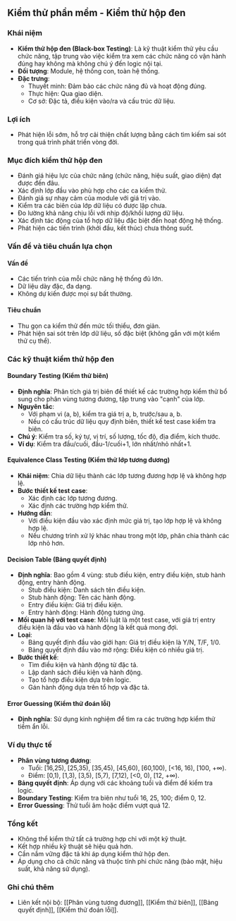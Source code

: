 ## Kiểm thử phần mềm - Kiểm thử hộp đen

### Khái niệm
- **Kiểm thử hộp đen (Black-box Testing)**: Là kỹ thuật kiểm thử yêu cầu chức năng, tập trung vào việc kiểm tra xem các chức năng có vận hành đúng hay không mà không chú ý đến logic nội tại.
- **Đối tượng**: Module, hệ thống con, toàn hệ thống.
- **Đặc trưng**:
  - Thuyết minh: Đảm bảo các chức năng đủ và hoạt động đúng.
  - Thực hiện: Qua giao diện.
  - Cơ sở: Đặc tả, điều kiện vào/ra và cấu trúc dữ liệu.

### Lợi ích
- Phát hiện lỗi sớm, hỗ trợ cải thiện chất lượng bằng cách tìm kiếm sai sót trong quá trình phát triển vòng đời.

### Mục đích kiểm thử hộp đen
- Đánh giá hiệu lực của chức năng (chức năng, hiệu suất, giao diện) đạt được đến đâu.
- Xác định lớp đầu vào phù hợp cho các ca kiểm thử.
- Đánh giá sự nhạy cảm của module với giá trị vào.
- Kiểm tra các biên của lớp dữ liệu có được lập chưa.
- Đo lường khả năng chịu lỗi với nhịp độ/khối lượng dữ liệu.
- Xác định tác động của tổ hợp dữ liệu đặc biệt đến hoạt động hệ thống.
- Phát hiện các tiến trình (khởi đầu, kết thúc) chưa thông suốt.

### Vấn đề và tiêu chuẩn lựa chọn
#### Vấn đề
- Các tiến trình của mỗi chức năng hệ thống đủ lớn.
- Dữ liệu dày đặc, đa dạng.
- Không dự kiến được mọi sự bất thường.

#### Tiêu chuẩn
- Thu gọn ca kiểm thử đến mức tối thiểu, đơn giản.
- Phát hiện sai sót trên lớp dữ liệu, số đặc biệt (không gắn với một kiểm thử cụ thể).

### Các kỹ thuật kiểm thử hộp đen
#### Boundary Testing (Kiểm thử biên)
- **Định nghĩa**: Phân tích giá trị biên để thiết kế các trường hợp kiểm thử bổ sung cho phân vùng tương đương, tập trung vào "cạnh" của lớp.
- **Nguyên tắc**:
  - Với phạm vi (a, b), kiểm tra giá trị a, b, trước/sau a, b.
  - Nếu có cấu trúc dữ liệu quy định biên, thiết kế test case kiểm tra biên.
- **Chú ý**: Kiểm tra số, ký tự, vị trí, số lượng, tốc độ, địa điểm, kích thước.
- **Ví dụ**: Kiểm tra đầu/cuối, đầu-1/cuối+1, lớn nhất/nhỏ nhất+1.

#### Equivalence Class Testing (Kiểm thử lớp tương đương)
- **Khái niệm**: Chia dữ liệu thành các lớp tương đương hợp lệ và không hợp lệ.
- **Bước thiết kế test case**:
  - Xác định các lớp tương đương.
  - Xác định các trường hợp kiểm thử.
- **Hướng dẫn**:
  - Với điều kiện đầu vào xác định mức giá trị, tạo lớp hợp lệ và không hợp lệ.
  - Nếu chương trình xử lý khác nhau trong một lớp, phân chia thành các lớp nhỏ hơn.

#### Decision Table (Bảng quyết định)
- **Định nghĩa**: Bao gồm 4 vùng: stub điều kiện, entry điều kiện, stub hành động, entry hành động.
  - Stub điều kiện: Danh sách tên điều kiện.
  - Stub hành động: Tên các hành động.
  - Entry điều kiện: Giá trị điều kiện.
  - Entry hành động: Hành động tương ứng.
- **Mối quan hệ với test case**: Mỗi luật là một test case, với giá trị entry điều kiện là đầu vào và hành động là kết quả mong đợi.
- **Loại**:
  - Bảng quyết định đầu vào giới hạn: Giá trị điều kiện là Y/N, T/F, 1/0.
  - Bảng quyết định đầu vào mở rộng: Điều kiện có nhiều giá trị.
- **Bước thiết kế**:
  - Tìm điều kiện và hành động từ đặc tả.
  - Lập danh sách điều kiện và hành động.
  - Tạo tổ hợp điều kiện dựa trên logic.
  - Gán hành động dựa trên tổ hợp và đặc tả.

#### Error Guessing (Kiểm thử đoán lỗi)
- **Định nghĩa**: Sử dụng kinh nghiệm để tìm ra các trường hợp kiểm thử tiềm ẩn lỗi.

### Ví dụ thực tế
- **Phân vùng tương đương**: 
  - Tuổi: [16,25), [25,35), [35,45), [45,60), [60,100), [<16, 16), [100, +∞).
  - Điểm: [0,1), [1,3), [3,5), [5,7), [7,12), [<0, 0), [12, +∞).
- **Bảng quyết định**: Áp dụng với các khoảng tuổi và điểm để kiểm tra logic.
- **Boundary Testing**: Kiểm tra biên như tuổi 16, 25, 100; điểm 0, 12.
- **Error Guessing**: Thử tuổi âm hoặc điểm vượt quá 12.

### Tổng kết
- Không thể kiểm thử tất cả trường hợp chỉ với một kỹ thuật.
- Kết hợp nhiều kỹ thuật sẽ hiệu quả hơn.
- Cần nắm vững đặc tả khi áp dụng kiểm thử hộp đen.
- Áp dụng cho cả chức năng và thuộc tính phi chức năng (bảo mật, hiệu suất, khả năng sử dụng).

### Ghi chú thêm
- Liên kết nội bộ: [[Phân vùng tương đương]], [[Kiểm thử biên]], [[Bảng quyết định]], [[Kiểm thử đoán lỗi]].
